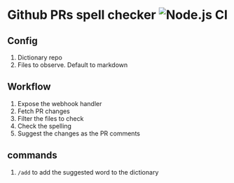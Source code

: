 # Github PRs spell checker ![Node.js CI](https://github.com/nLight/github-spell-checker/workflows/Node.js%20CI/badge.svg?branch=master)

## Config

1. Dictionary repo
2. Files to observe. Default to markdown

## Workflow

1. Expose the webhook handler
2. Fetch PR changes
3. Filter the files to check
4. Check the spelling
5. Suggest the changes as the PR comments

## commands

1. `/add` to add the suggested word to the dictionary
